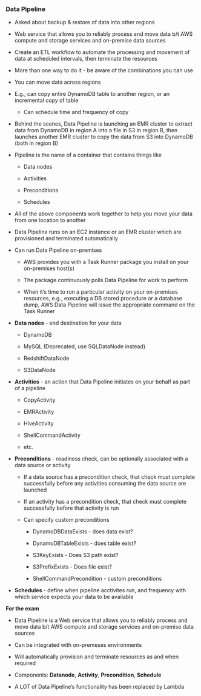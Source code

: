 ### Data Pipeline

* Asked about backup & restore of data into other regions

* Web service that allows you to reliably process and move data b/t AWS compute and storage services and on-premise data sources

* Create an ETL workflow to automate the processing and movement of data at scheduled intervals, then terminate the resources

* More than one way to do it - be aware of the combinations you can use

* You can move data across regions

* E.g., can copy entire DynamoDB table to another region, or an incremental copy of table

    * Can schedule time and frequency of copy

* Behind the scenes, Data Pipeline is launching an EMR cluster to extract data from DynamoDB in region A into a file in S3 in region B, then launches another EMR cluster to copy the data from S3 into DynamoDB (both in region B)

* Pipeline is the name of a container that contains things like

    * Data nodes

    * Activities

    * Preconditions

    * Schedules

* All of the above components work together to help you move your data from one location to another

* Data Pipeline runs on an EC2 instance or an EMR cluster which are provisioned and terminated automatically

* Can run Data Pipeline on-premises

    * AWS provides you with a Task Runner package you install on your on-premises host(s)

    * The package continuously polls Data Pipeline for work to perform

    * When it’s time to run a particular activity on your on-premises resources, e.g., executing a DB stored procedure or a database dump, AWS Data Pipeline will issue the appropriate command on the Task Runner

* **Data nodes** - end destination for your data

    * DynamoDB

    * MySQL (Deprecated, use SQLDataNode instead)

    * RedshiftDataNode

    * S3DataNode

* **Activities** - an action that Data Pipeline initiates on your behalf as part of a pipeline

    * CopyActivity

    * EMRActivity

    * HiveActivity

    * ShellCommandActivity

    * etc.

* **Preconditions** - readiness check, can be optionally associated with a data source or activity

    * If a data source has a precondition check, that check must complete successfully before any activities consuming the data source are launched

    * If an activity has a precondition check, that check must complete successfully before that activity is run

    * Can specify custom preconditions

        * DynamoDBDataExists - does data exist?

        * DynamoDBTableExists - does table exist?

        * S3KeyExists - Does S3 path exist?

        * S3PrefixExists - Does file exist?

        * ShellCommandPrecondition - custom preconditions

* **Schedules** - define when pipeline acctivites run, and frequency with which service expects your data to be available

**For the exam**

* Data Pipeline is a Web service that allows you to reliably process and move data b/t AWS compute and storage services and on-premise data sources

* Can be integrated with on-premeses environments

* Will automatically provision and terminate resources as and when required

* Components: **Datanode**, **Activity**, **Precondition**, **Schedule**

* A LOT of Data Pipeline’s functionality has been replaced by Lambda

